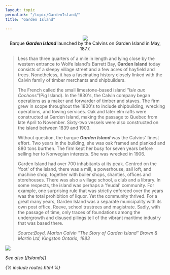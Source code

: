 ```yaml
---
layout: topic
permalink: "/topic/GardenIsland/"
title: "Garden Island"

---
```


<p align="center"><img src="http://home.ca.inter.net/~gkmd/barque.jpg"><br>Barque <i><b>Garden Island</i></b> launched by the Calvins on Garden Island in May, 1877.</p>
<blockquote>Less than three quarters of a mile in length and lying close by the western entrance to Wolfe Island's Barrett Bay, <b>Garden Island</b> today consists of a sleepy village street and a few acres of hayfield and trees. Nonetheless, it has a fascinating history closely linked with the Calvin family of timber merchants and shipbuilders.

<p>The French called the small limestone-based island <i>"Isle aux Cochons"</i>(Pig Island). In the 1830's, the Calvin company began operations as a maker and forwarder of timber and staves. The firm grew in scope throughout the 1800's to include shipbuilding, wrecking operations, and towing services. Oak and later elm rafts were constructed at Garden Island, making the passage to Quebec from late April to November. Sixty-two vessels were also constructed on the island between 1839 and 1903.

<p>Without question, the barque <i><b>Garden Island</i></b> was the Calvins' finest effort. Two years in the building, she was oak framed and planked and 880 tons burthen. The firm kept her busy for seven years before selling her to Norwegian interests. She was wrecked in 1906.

<p>Garden Island had over 700 inhabitants at its peak. Centred on the 'foot' of the island, there was a mill, a powerhouse, sail loft, and machine shop, together with boiler shops, shanties, offices and storehouses. There was also a village school, a club and a library. In some respects, the island was perhaps a 'feudal' community. For example, one surprising rule that was strictly enforced over the years was the total prohibition of liquor. Yet the community thrived. For a great many years, Garden Island  was a separate municipality with its own post office, Reeve, school trustrees and magistrate. Sadly, with the passage of time, only traces of foundations among the undergrowth and disused pilings tell of the vibrant maritime industry that was based there.

<p><i>Source:<i>Boyd, Marion Calvin  "The Story of Garden Island"  Brown & Martin Ltd, Kingston Ontario, 1983
</blockquote>



<img class="chartsegment" src="Images/GardenIsland.jpg">

See also [[Islands]]

{% include routes.html %}

